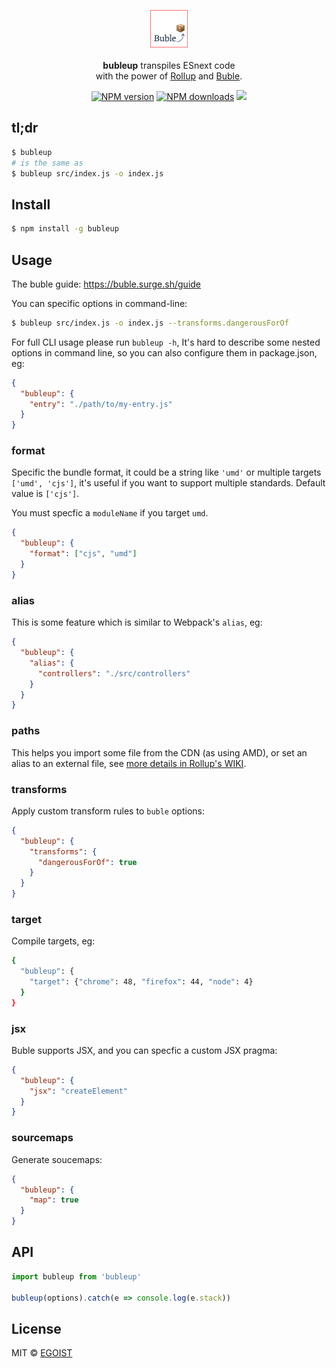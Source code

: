 <p align="center">
  <img src="./media/logo.png" width="60" /><br>
  <br><strong>bubleup</strong> transpiles ESnext code<br> with the power of <a href="https://github.com/rollup/rollup">Rollup</a> and <a href="https://gitlab.com/Rich-Harris/buble">Buble</a>.
</p>

<p align="center">
  <a href="https://npmjs.com/package/bubleup"><img src="https://img.shields.io/npm/v/bubleup.svg?style=flat-square" alt="NPM version"></a>
  <a href="https://npmjs.com/package/bubleup"><img src="https://img.shields.io/npm/dm/bubleup.svg?style=flat-square" alt="NPM downloads"></a>
  <a href="https://github.com/egoist/bubleup"><img src="https://img.shields.io/maintenance/yes/2016.svg?style=flat-square"></a>
</p>

## tl;dr

```bash
$ bubleup
# is the same as
$ bubleup src/index.js -o index.js
```

## Install

```bash
$ npm install -g bubleup
```

## Usage

The buble guide: https://buble.surge.sh/guide

You can specific options in command-line:

```bash
$ bubleup src/index.js -o index.js --transforms.dangerousForOf
```

For full CLI usage please run `bubleup -h`, It's hard to describe some nested options in command line, so you can also configure them in package.json, eg:

```json
{
  "bubleup": {
    "entry": "./path/to/my-entry.js"
  }
}
```

### format

Specific the bundle format, it could be a string like `'umd'` or multiple targets `['umd', 'cjs']`, it's useful if you want to support multiple standards. Default value is `['cjs']`.

You must specfic a `moduleName` if you target `umd`.

```json
{
  "bubleup": {
    "format": ["cjs", "umd"]
  }
}
```

### alias

This is some feature which is similar to Webpack's `alias`, eg:

```json
{
  "bubleup": {
    "alias": {
      "controllers": "./src/controllers"
    }
  }
}
```

### paths

This helps you import some file from the CDN (as using AMD), or set an alias to an external file, see [more details in Rollup's WIKI](https://github.com/rollup/rollup/wiki/JavaScript-API#paths).

### transforms

Apply custom transform rules to `buble` options:

```json
{
  "bubleup": {
    "transforms": {
      "dangerousForOf": true
    }
  }
}

```

### target

Compile targets, eg:

```bash
{
  "bubleup": {
    "target": {"chrome": 48, "firefox": 44, "node": 4}
  }
}
```

### jsx

Buble supports JSX, and you can specfic a custom JSX pragma:

```json
{
  "bubleup": {
    "jsx": "createElement"
  }
}
```

### sourcemaps

Generate soucemaps:

```json
{
  "bubleup": {
    "map": true
  }
}
```

## API

```js
import bubleup from 'bubleup'

bubleup(options).catch(e => console.log(e.stack))
```

## License

MIT © [EGOIST](https://github.com/egoist)
